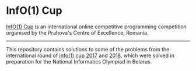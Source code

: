 # InfO(1) Cup
[InfO(1) Cup](https://www.info1cup.com) is an international online competitive programming competition organised by the Prahova's Centre of Excellence, Romania.
____
This repository contains solutions to some of the problems from the international round of [info(1) cup 2017](https://oj.uz/problems/source/325) and [2018](https://oj.uz/problems/source/321), which were solved in preparation for the National Informatics Olympiad in Belarus.
